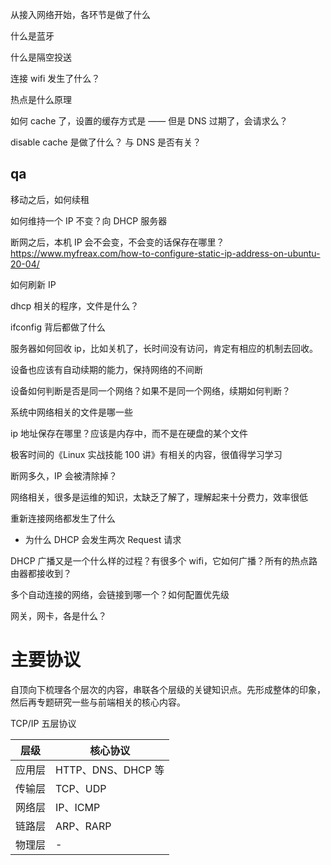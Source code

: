 从接入网络开始，各环节是做了什么

什么是蓝牙

什么是隔空投送

连接 wifi 发生了什么？

热点是什么原理

如何 cache 了，设置的缓存方式是 —— 但是 DNS 过期了，会请求么？

disable cache 是做了什么？ 与 DNS 是否有关？

## qa

移动之后，如何续租

如何维持一个 IP 不变？向 DHCP 服务器

断网之后，本机 IP 会不会变，不会变的话保存在哪里？
<https://www.myfreax.com/how-to-configure-static-ip-address-on-ubuntu-20-04/>

如何刷新 IP

dhcp 相关的程序，文件是什么？

ifconfig 背后都做了什么

服务器如何回收 ip，比如关机了，长时间没有访问，肯定有相应的机制去回收。

设备也应该有自动续期的能力，保持网络的不间断

设备如何判断是否是同一个网络？如果不是同一个网络，续期如何判断？

系统中网络相关的文件是哪一些

ip 地址保存在哪里？应该是内存中，而不是在硬盘的某个文件

极客时间的《Linux 实战技能 100 讲》有相关的内容，很值得学习学习

断网多久，IP 会被清除掉？

网络相关，很多是运维的知识，太缺乏了解了，理解起来十分费力，效率很低

重新连接网络都发生了什么

- 为什么 DHCP 会发生两次 Request 请求

DHCP 广播又是一个什么样的过程？有很多个 wifi，它如何广播？所有的热点路由器都接收到？

多个自动连接的网络，会链接到哪一个？如何配置优先级

网关，网卡，各是什么？

# 主要协议

自顶向下梳理各个层次的内容，串联各个层级的关键知识点。先形成整体的印象，然后再专题研究一些与前端相关的核心内容。

TCP/IP 五层协议

|  层级  | 核心协议           |
| :----: | ------------------ |
| 应用层 | HTTP、DNS、DHCP 等 |
| 传输层 | TCP、UDP           |
| 网络层 | IP、ICMP           |
| 链路层 | ARP、RARP          |
| 物理层 | -                  |
